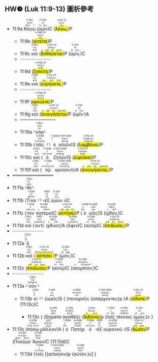 ## HW❼ (Luk 11:9-13) 圖析參考


- 11:9a <RUBY><ruby><ruby>Κἀγὼ<rt>And I</rt></ruby><rt>κἀγώ</rt></ruby><rt>P-1NS</rt></RUBY> (<RUBY><ruby><ruby>ὑμῖν<rt>to you</rt></ruby><rt>σύ</rt></ruby><rt>P-2DP</rt></RUBY>)C (<RUBY><ruby><ruby><mark class='verb'>λέγω,</mark><rt>say</rt></ruby><rt>λέγω</rt></ruby><rt>V-PAI-1S</rt></RUBY>)P 
	- 11:9b (<RUBY><ruby><ruby><mark class='verb'>αἰτεῖτε</mark><rt>ask</rt></ruby><rt>αἰτέω</rt></ruby><rt>V-PAM-2P</rt></RUBY>)P
	- 11:9c <RUBY><ruby><ruby>καὶ<rt>and</rt></ruby><rt>καί</rt></ruby><rt>CONJ</rt></RUBY> (<RUBY><ruby><ruby><mark class='verb'>δοθήσεται</mark><rt>it will be given</rt></ruby><rt>δίδωμι</rt></ruby><rt>V-FPI-3S</rt></RUBY>)P (<RUBY><ruby><ruby>ὑμῖν,<rt>to you</rt></ruby><rt>σύ</rt></ruby><rt>P-2DP</rt></RUBY>)C 
	- ⋯⋯⋯⋯⋯⋯⋯
	- 11:9d (<RUBY><ruby><ruby><mark class='verb'>ζητεῖτε</mark><rt>seek</rt></ruby><rt>ζητέω</rt></ruby><rt>V-PAM-2P</rt></RUBY>)P
	- 11:9e <RUBY><ruby><ruby>καὶ<rt>and</rt></ruby><rt>καί</rt></ruby><rt>CONJ</rt></RUBY> (<RUBY><ruby><ruby><mark class='verb'>εὑρήσετε,</mark><rt>you will find</rt></ruby><rt>εὑρίσκω</rt></ruby><rt>V-FAI-2P</rt></RUBY>)P 
	- ⋯⋯⋯⋯⋯⋯⋯
	- 11:9f (<RUBY><ruby><ruby><mark class='verb'>κρούετε</mark><rt>knock</rt></ruby><rt>κρούω</rt></ruby><rt>V-PAM-2P</rt></RUBY>)P
	- 11:9g <RUBY><ruby><ruby>καὶ<rt>and</rt></ruby><rt>καί</rt></ruby><rt>CONJ</rt></RUBY> (<RUBY><ruby><ruby><mark class='verb'>ἀνοιγήσεται</mark><rt>it will be opened</rt></ruby><rt>ἀνοίγω</rt></ruby><rt>V-FPI-3S</rt></RUBY>)P (<RUBY><ruby><ruby>ὑμῖν·<rt>to you</rt></ruby><rt>σύ</rt></ruby><rt>P-2DP</rt></RUBY>)A 
	- ————————
	- 11:10a ⸉<RUBY><ruby><ruby>γὰρ<rt>for</rt></ruby><rt>γάρ</rt></ruby><rt>CONJ</rt></RUBY>⸊
	- 11:10b (<RUBY><ruby><ruby>πᾶς<rt>Everyone</rt></ruby><rt>πᾶς</rt></ruby><rt>A-NSM</rt></RUBY> ⸉⸊ <RUBY><ruby><ruby>ὁ<rt>-</rt></ruby><rt>ὁ</rt></ruby><rt>T-NSM</rt></RUBY> <RUBY><ruby><ruby><em><em>αἰτῶν</em></em><rt>asking</rt></ruby><rt>αἰτέω</rt></ruby><rt>V-PAP-NSM</rt></RUBY>)S (<RUBY><ruby><ruby><mark class='verb'>λαμβάνει</mark><rt>receives</rt></ruby><rt>λαμβάνω</rt></ruby><rt>V-PAI-3S</rt></RUBY>)P
	- 11:10c <RUBY><ruby><ruby>καὶ<rt>and</rt></ruby><rt>καί</rt></ruby><rt>CONJ</rt></RUBY> (<RUBY><ruby><ruby>ὁ<rt>the [one]</rt></ruby><rt>ὁ</rt></ruby><rt>T-NSM</rt></RUBY> <RUBY><ruby><ruby><em><em>ζητῶν</em></em><rt>seeking</rt></ruby><rt>ζητέω</rt></ruby><rt>V-PAP-NSM</rt></RUBY>)S (<RUBY><ruby><ruby><mark class='verb'>εὑρίσκει</mark><rt>finds</rt></ruby><rt>εὑρίσκω</rt></ruby><rt>V-PAI-3S</rt></RUBY>)P
	- 11:10f <RUBY><ruby><ruby>καὶ<rt>and</rt></ruby><rt>καί</rt></ruby><rt>CONJ</rt></RUBY> (<RUBY><ruby><ruby>τῷ<rt>to the [one]</rt></ruby><rt>ὁ</rt></ruby><rt>T-DSM</rt></RUBY> <RUBY><ruby><ruby><em><em>κρούοντι</em></em><rt>knocking</rt></ruby><rt>κρούω</rt></ruby><rt>V-PAP-DSM</rt></RUBY>)A (<RUBY><ruby><ruby><mark class='verb'>ἀνοιγήσεται.</mark><rt>it will be opened</rt></ruby><rt>ἀνοίγω</rt></ruby><rt>V-FPI-3S</rt></RUBY>)P 
- ═════════════
- 11:11a ⸉<RUBY><ruby><ruby>δὲ<rt>now</rt></ruby><rt>δέ</rt></ruby><rt>CONJ</rt></RUBY>⸊
- 11:11b (<RUBY><ruby><ruby>Τίνα<rt>Which</rt></ruby><rt>τίς</rt></ruby><rt>I-ASM</rt></RUBY> ⸉⸊ ‹<RUBY><ruby><ruby>ἐξ<rt>of</rt></ruby><rt>ἐκ</rt></ruby><rt>PREP</rt></RUBY> <RUBY><ruby><ruby>ὑμῶν<rt>you</rt></ruby><rt>σύ</rt></ruby><rt>P-2GP</rt></RUBY> ›)C 
- 11:11c (<RUBY><ruby><ruby>τὸν<rt>who [is]</rt></ruby><rt>ὁ</rt></ruby><rt>T-ASM</rt></RUBY> <RUBY><ruby><ruby>πατέρα<rt>a father</rt></ruby><rt>πατήρ</rt></ruby><rt>N-ASM</rt></RUBY>)C (<RUBY><ruby><ruby><mark class='verb'>αἰτήσει</mark><rt>will ask for</rt></ruby><rt>αἰτέω</rt></ruby><rt>V-FAI-3S</rt></RUBY>)P (<RUBY><ruby><ruby>ὁ<rt>the</rt></ruby><rt>ὁ</rt></ruby><rt>T-NSM</rt></RUBY> <RUBY><ruby><ruby>υἱὸς<rt>son</rt></ruby><rt>υἱός</rt></ruby><rt>N-NSM</rt></RUBY>)S (<RUBY><ruby><ruby>ἰχθύν,<rt>a fish</rt></ruby><rt>ἰχθύς</rt></ruby><rt>N-ASM</rt></RUBY>)C
- 11:11d <RUBY><ruby><ruby>καὶ<rt>and</rt></ruby><rt>καί</rt></ruby><rt>CONJ</rt></RUBY> (<RUBY><ruby><ruby>ἀντὶ<rt>instead of</rt></ruby><rt>ἀντί</rt></ruby><rt>PREP</rt></RUBY> <RUBY><ruby><ruby>ἰχθύος<rt>a fish</rt></ruby><rt>ἰχθύς</rt></ruby><rt>N-GSM</rt></RUBY>)A (<RUBY><ruby><ruby>ὄφιν<rt>a serpent</rt></ruby><rt>ὄφις</rt></ruby><rt>N-ASM</rt></RUBY>)C (<RUBY><ruby><ruby>αὐτῷ<rt>to him</rt></ruby><rt>αὐτός</rt></ruby><rt>P-DSM</rt></RUBY>)C (<RUBY><ruby><ruby><mark class='verb'>ἐπιδώσει;</mark><rt>will he give?</rt></ruby><rt>ἐπιδίδωμι</rt></ruby><rt>V-FAI-3S</rt></RUBY>)P
- ⋯⋯⋯⋯⋯⋯⋯
- 11:12a <RUBY><ruby><ruby>ἢ<rt>Or</rt></ruby><rt>ἤ</rt></ruby><rt>CONJ</rt></RUBY>
- 11:12b <RUBY><ruby><ruby>καὶ<rt>also</rt></ruby><rt>καί</rt></ruby><rt>CONJ</rt></RUBY> (<RUBY><ruby><ruby><mark class='verb'>αἰτήσει</mark><rt>[if] he will ask for</rt></ruby><rt>αἰτέω</rt></ruby><rt>V-FAI-3S</rt></RUBY>)P (<RUBY><ruby><ruby>ᾠόν,<rt>an egg</rt></ruby><rt>ᾠόν</rt></ruby><rt>N-ASN</rt></RUBY>)C 
- 11:12c (<RUBY><ruby><ruby><mark class='verb'>ἐπιδώσει</mark><rt>will he give</rt></ruby><rt>ἐπιδίδωμι</rt></ruby><rt>V-FAI-3S</rt></RUBY>)P (<RUBY><ruby><ruby>αὐτῷ<rt>to him</rt></ruby><rt>αὐτός</rt></ruby><rt>P-DSM</rt></RUBY>)C (<RUBY><ruby><ruby>σκορπίον;<rt>a scorpion?</rt></ruby><rt>σκορπίος</rt></ruby><rt>N-ASM</rt></RUBY>)C
- ⋯⋯⋯⋯⋯⋯⋯
- 11:13a ⸉<RUBY><ruby><ruby>οὖν<rt>therefore</rt></ruby><rt>οὖν</rt></ruby><rt>CONJ</rt></RUBY>⸊
	- 11:13b <RUBY><ruby><ruby>εἰ<rt>If</rt></ruby><rt>εἰ</rt></ruby><rt>CONJ</rt></RUBY> ⸉⸊ (<RUBY><ruby><ruby>ὑμεῖς<rt>you</rt></ruby><rt>σύ</rt></ruby><rt>P-2NP</rt></RUBY>)S { (<RUBY><ruby><ruby>πονηροὶ<rt>evil</rt></ruby><rt>πονηρός</rt></ruby><rt>A-NPM</rt></RUBY>)c (<RUBY><ruby><ruby><em><em>ὑπάρχοντες</em></em><rt>being</rt></ruby><rt>ὑπάρχω</rt></ruby><rt>V-PAP-NPM</rt></RUBY>)p }A (<RUBY><ruby><ruby><mark class='verb'>οἴδατε</mark><rt>know</rt></ruby><rt>εἴδω</rt></ruby><rt>V-RAI-2P</rt></RUBY>)P {11:!3c}C
		- 11:13c { (<RUBY><ruby><ruby>δόματα<rt>gifts</rt></ruby><rt>δόμα</rt></ruby><rt>N-APN</rt></RUBY> <RUBY><ruby><ruby>ἀγαθὰ<rt>good</rt></ruby><rt>ἀγαθός</rt></ruby><rt>A-APN</rt></RUBY>)c (<RUBY><ruby><ruby><mark class='inf'>διδόναι</mark><rt>to give</rt></ruby><rt>δίδωμι</rt></ruby><rt>V-PAN</rt></RUBY>)p (<RUBY><ruby><ruby>τοῖς<rt>to the</rt></ruby><rt>ὁ</rt></ruby><rt>T-DPN</rt></RUBY> <RUBY><ruby><ruby>τέκνοις<rt>children</rt></ruby><rt>τέκνον</rt></ruby><rt>P-DPN</rt></RUBY> <RUBY><ruby><ruby>ὑμῶν,<rt>of you</rt></ruby><rt>σύ</rt></ruby><rt>P-2GP</rt></RUBY>)c }
- 11:13c (<RUBY><ruby><ruby>πόσῳ<rt>how much</rt></ruby><rt>πόσος</rt></ruby><rt>Q-DSN</rt></RUBY> <RUBY><ruby><ruby>μᾶλλον<rt>more</rt></ruby><rt>μᾶλλον</rt></ruby><rt>ADV</rt></RUBY>)A (<RUBY><ruby><ruby>ὁ<rt>the</rt></ruby><rt>ὁ</rt></ruby><rt>T-NSM</rt></RUBY> <RUBY><ruby><ruby>Πατὴρ<rt>Father</rt></ruby><rt>πατήρ</rt></ruby><rt>N-NSM</rt></RUBY> <RUBY><ruby><ruby>ὁ<rt>who [is]</rt></ruby><rt>ὁ</rt></ruby><rt>T-NSM</rt></RUBY> ‹<RUBY><ruby><ruby>ἐξ<rt>in</rt></ruby><rt>ἐκ</rt></ruby><rt>PREP</rt></RUBY> <RUBY><ruby><ruby>οὐρανοῦ<rt>heaven</rt></ruby><rt>οὐρανός</rt></ruby><rt>N-GSM</rt></RUBY> ›)S (<RUBY><ruby><ruby><mark class='verb'>δώσει</mark><rt>will give</rt></ruby><rt>δίδωμι</rt></ruby><rt>V-FAI-3S</rt></RUBY>)P (<RUBY><ruby><ruby>Πνεῦμα<rt>[the] Spirit</rt></ruby><rt>πνεῦμα</rt></ruby><rt>N-ASN</rt></RUBY> <RUBY><ruby><ruby>Ἅγιον<rt>Holy</rt></ruby><rt>ἅγιος</rt></ruby><rt>A-ASN</rt></RUBY>)C {11:13d}C
	- 11:13d {<RUBY><ruby><ruby>τοῖς<rt>to those</rt></ruby><rt>ὁ</rt></ruby><rt>T-DPM</rt></RUBY> [(<RUBY><ruby><ruby><em><em>αἰτοῦσιν</em></em><rt>asking</rt></ruby><rt>αἰτέω</rt></ruby><rt>V-PAP-DPM</rt></RUBY>)p (<RUBY><ruby><ruby>αὐτόν.<rt>Him!</rt></ruby><rt>αὐτός</rt></ruby><rt>P-ASM</rt></RUBY>)c] }